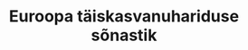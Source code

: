 ---
title: Euroopa täiskasvanuhariduse sõnastik
title_en: European Adult Learning Glossary
notes: Täiskasvanuharidusega seotud terminid
notes_en: Terms related to adult learning
category:
  - Haridus, kultuur ja sport
category_en:
  - Education, Culture and Sport
resources:
  - name: Euroopa taiskasvanuhariduse sõnastik
    url: 'https://www.eurotermbank.com/collections/602'
    format: TMX
    interactive: 'False'
license: OTHER
update_freq: 'http://purl.org/linked-data/sdmx/2009/code#freq-A'
organization: 'Tööhõive, sotsiaalküsimuste ja sotsiaalse kaasatuse peadirektoraat'
maintainer_name: ''
maintainer_email: ''
maintainer_phone: ''
date_issued: '21/03/2020'
date_modified: 2020/11/30
---